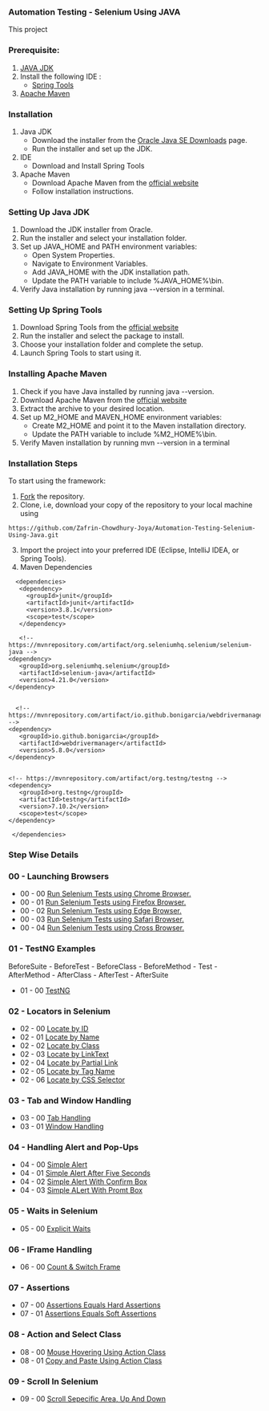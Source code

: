 ### **Automation Testing - Selenium Using JAVA**
This project 

### **Prerequisite:**
1. [JAVA JDK](https://www.oracle.com/java/technologies/downloads/?er=221886)
2. Install the following IDE :
   - [Spring Tools](https://spring.io/tools)
3. [Apache Maven](https://maven.apache.org/download.cgi)

### **Installation**
1. Java JDK
   - Download the installer from the [Oracle Java SE Downloads](https://www.oracle.com/java/technologies/downloads/?er=221886) page.
   - Run the installer and set up the JDK.
2. IDE
   - Download and Install Spring Tools
3. Apache Maven
   - Download Apache Maven from the [official website](https://maven.apache.org/download.cgi)
   - Follow installation instructions.

### **Setting Up Java JDK**
1. Download the JDK installer from Oracle.
2. Run the installer and select your installation folder.
3. Set up JAVA_HOME and PATH environment variables:
   - Open System Properties.
   - Navigate to Environment Variables.
   - Add JAVA_HOME with the JDK installation path.
   - Update the PATH variable to include %JAVA_HOME%\bin.
5. Verify Java installation by running java --version in a terminal.

### **Setting Up Spring Tools**
1. Download Spring Tools from the [official website](https://spring.io/tools)
2. Run the installer and select the package to install.
3. Choose your installation folder and complete the setup.
4. Launch Spring Tools to start using it.

   
### **Installing Apache Maven**
1. Check if you have Java installed by running java --version.
2. Download Apache Maven from the [official website](https://maven.apache.org/download.cgi) 
3. Extract the archive to your desired location.
4. Set up M2_HOME and MAVEN_HOME environment variables:
   - Create M2_HOME and point it to the Maven installation directory.
   - Update the PATH variable to include %M2_HOME%\bin.
5. Verify Maven installation by running mvn --version in a terminal

### **Installation Steps**
To start using the framework:
1. [Fork](https://github.com/Zafrin-Chowdhury-Joya/Automation-Testing-Selenium-Using-Java/tree/main) the repository.
2. Clone, i.e, download your copy of the repository to your local machine using
 ```console 
 https://github.com/Zafrin-Chowdhury-Joya/Automation-Testing-Selenium-Using-Java.git
```
3. Import the project into your preferred IDE (Eclipse, IntelliJ IDEA, or Spring Tools).
4. Maven Dependencies
 ```console 
   <dependencies>
    <dependency>
      <groupId>junit</groupId>
      <artifactId>junit</artifactId>
      <version>3.8.1</version>
      <scope>test</scope>
    </dependency>
    
    <!-- https://mvnrepository.com/artifact/org.seleniumhq.selenium/selenium-java -->
<dependency>
    <groupId>org.seleniumhq.selenium</groupId>
    <artifactId>selenium-java</artifactId>
    <version>4.21.0</version>
</dependency>
   
   
   <!-- https://mvnrepository.com/artifact/io.github.bonigarcia/webdrivermanager -->
<dependency>
    <groupId>io.github.bonigarcia</groupId>
    <artifactId>webdrivermanager</artifactId>
    <version>5.8.0</version>
</dependency>


<!-- https://mvnrepository.com/artifact/org.testng/testng -->
<dependency>
    <groupId>org.testng</groupId>
    <artifactId>testng</artifactId>
    <version>7.10.2</version>
    <scope>test</scope>
</dependency>

  </dependencies>

```

### **Step Wise Details**
### 00 - Launching Browsers
   - 00 - 00 [Run Selenium Tests using Chrome Browser.](https://github.com/Zafrin-Chowdhury-Joya/Automation-Testing-Selenium-Using-Java/blob/main/src/main/java/Browserhandling/ChromeBrowserInselenium.java)
   - 00 - 01 [Run Selenium Tests using Firefox Browser.](https://github.com/Zafrin-Chowdhury-Joya/Automation-Testing-Selenium-Using-Java/blob/main/src/main/java/Browserhandling/FireFoxBrowserInSelenium.java)
   - 00 - 02 [Run Selenium Tests using Edge Browser. ](https://github.com/Zafrin-Chowdhury-Joya/Automation-Testing-Selenium-Using-Java/blob/main/src/main/java/Browserhandling/EdgeBrowserInSelenium.java)
   - 00 - 03 [Run Selenium Tests using Safari Browser. ](https://github.com/Zafrin-Chowdhury-Joya/Automation-Testing-Selenium-Using-Java/blob/main/src/main/java/Browserhandling/SafariBrowserInSelenium.java)
   - 00 - 04 [Run Selenium Tests using Cross Browser. ](https://github.com/Zafrin-Chowdhury-Joya/Automation-Testing-Selenium-Using-Java/blob/main/src/main/java/Browserhandling/CrossBrowserInSelenium.java)

### 01 - TestNG Examples
BeforeSuite - BeforeTest - BeforeClass - BeforeMethod - Test - AfterMethod - AfterClass - AfterTest - AfterSuite
   - 01 - 00 [TestNG ](https://github.com/Zafrin-Chowdhury-Joya/Automation-Testing-Selenium-Using-Java/blob/main/src/main/java/TestNG/TestNG_Examples.java)

### 02 - Locators in Selenium
  - 02 - 00 [Locate by ID](https://github.com/Zafrin-Chowdhury-Joya/Automation-Testing-Selenium-Using-Java/blob/main/src/main/java/WebElements_Locators/LocateById.java)
  - 02 - 01 [Locate by Name](https://github.com/Zafrin-Chowdhury-Joya/Automation-Testing-Selenium-Using-Java/blob/main/src/main/java/WebElements_Locators/LocateByName.java)
  - 02 - 02 [Locate by Class](https://github.com/Zafrin-Chowdhury-Joya/Automation-Testing-Selenium-Using-Java/blob/main/src/main/java/WebElements_Locators/LocateByClass.java)
  - 02 - 03 [Locate by LinkText](https://github.com/Zafrin-Chowdhury-Joya/Automation-Testing-Selenium-Using-Java/blob/main/src/main/java/WebElements_Locators/LocateByLinkText.java)
  - 02 - 04 [Locate by Partial Link](https://github.com/Zafrin-Chowdhury-Joya/Automation-Testing-Selenium-Using-Java/blob/main/src/main/java/WebElements_Locators/LocateByPartialLink.java)
  - 02 - 05 [Locate by Tag Name](https://github.com/Zafrin-Chowdhury-Joya/Automation-Testing-Selenium-Using-Java/blob/main/src/main/java/WebElements_Locators/LocateByTagName.java)
  - 02 - 06 [Locate by CSS Selector](https://github.com/Zafrin-Chowdhury-Joya/Automation-Testing-Selenium-Using-Java/blob/main/src/main/java/WebElements_Locators/LocateByCSS_Selector.java)

### 03 - Tab and Window Handling
  - 03 - 00 [Tab Handling](https://github.com/Zafrin-Chowdhury-Joya/Automation-Testing-Selenium-Using-Java/blob/main/src/main/java/TabOrWindowHandling/TabHandling.java) 
  - 03 - 01 [Window Handling](https://github.com/Zafrin-Chowdhury-Joya/Automation-Testing-Selenium-Using-Java/blob/main/src/main/java/TabOrWindowHandling/WindowHandling.java)

### 04 - Handling Alert and Pop-Ups
  - 04 - 00 [Simple Alert](https://github.com/Zafrin-Chowdhury-Joya/Automation-Testing-Selenium-Using-Java/blob/main/src/main/java/Handling_Alerts_and_PopUps/SimpleAlert.java)
  - 04 - 01 [Simple Alert After Five Seconds](https://github.com/Zafrin-Chowdhury-Joya/Automation-Testing-Selenium-Using-Java/blob/main/src/main/java/Handling_Alerts_and_PopUps/SimpleAlertAfterFiveSeconds.java)
  - 04 - 02 [Simple Alert With Confirm Box](https://github.com/Zafrin-Chowdhury-Joya/Automation-Testing-Selenium-Using-Java/blob/main/src/main/java/Handling_Alerts_and_PopUps/SimpleAlertWithConfirmBox.java)
  - 04 - 03 [Simple ALert With Promt Box](https://github.com/Zafrin-Chowdhury-Joya/Automation-Testing-Selenium-Using-Java/blob/main/src/main/java/Handling_Alerts_and_PopUps/SimpleAlertWithPromtBox.java)
  
### 05 - Waits in Selenium
  - 05 - 00 [Explicit Waits](https://github.com/Zafrin-Chowdhury-Joya/Automation-Testing-Selenium-Using-Java/blob/main/src/main/java/Waits_And_IFrameHandling/ExplicitWaits.java)
### 06 - IFrame Handling
  - 06 - 00 [Count & Switch Frame](https://github.com/Zafrin-Chowdhury-Joya/Automation-Testing-Selenium-Using-Java/blob/main/src/main/java/Waits_And_IFrameHandling/IFrameHandling.java)
### 07 - Assertions
  - 07 - 00 [Assertions Equals Hard Assertions](https://github.com/Zafrin-Chowdhury-Joya/Automation-Testing-Selenium-Using-Java/blob/main/src/main/java/Assertions/AssertEqualsHardAssertions.java) 
  - 07 - 01 [Assertions Equals Soft Assertions](https://github.com/Zafrin-Chowdhury-Joya/Automation-Testing-Selenium-Using-Java/blob/main/src/main/java/Assertions/AssertEqualsSoftAssertions.java)
### 08 - Action and Select Class
  - 08 - 00 [Mouse Hovering Using Action Class ](https://github.com/Zafrin-Chowdhury-Joya/Automation-Testing-Selenium-Using-Java/blob/main/src/main/java/Action_And_Select_Class/MouseHoverUsingActionClass.java)
  - 08 - 01 [Copy and Paste Using Action Class ](https://github.com/Zafrin-Chowdhury-Joya/Automation-Testing-Selenium-Using-Java/blob/main/src/main/java/Action_And_Select_Class/CopyAndPaste.java)
### 09 - Scroll In Selenium
  - 09 - 00 [Scroll Sepecific Area, Up And Down  ](https://github.com/Zafrin-Chowdhury-Joya/Automation-Testing-Selenium-Using-Java/blob/main/src/main/java/Action_And_Select_Class/ScrollUpAndDown.java)

 

